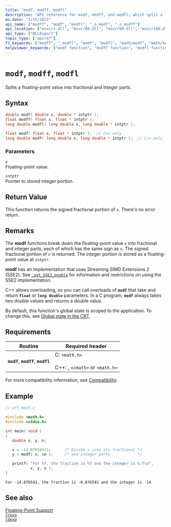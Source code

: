```yaml
---
title: "modf, modff, modfl"
description: "API reference for modf, modff, and modfl; which split a floating-point value into fractional and integer parts."
ms.date: "1/15/2021"
api_name: ["modff", "modf", "modfl", "_o_modf", "_o_modff"]
api_location: ["msvcrt.dll", "msvcr80.dll", "msvcr90.dll", "msvcr100.dll", "msvcr100_clr0400.dll", "msvcr110.dll", "msvcr110_clr0400.dll", "msvcr120.dll", "msvcr120_clr0400.dll", "ucrtbase.dll", "api-ms-win-crt-math-l1-1-0.dll", "api-ms-win-crt-private-l1-1-0.dll"]
api_type: ["DLLExport"]
topic_type: ["apiref"]
f1_keywords: ["modff", "_modfl", "modf", "modfl", "math/modf", "math/modff", "math/modfl"]
helpviewer_keywords: ["modf function", "modff function", "modfl function"]
---
```

# `modf`, `modff`, `modfl`

Splits a floating-point value into fractional and integer parts.

## Syntax

```C
double modf( double x, double * intptr );
float modff( float x, float * intptr );
long double modfl( long double x, long double * intptr );
```

```cpp
float modf( float x, float * intptr );  // C++ only
long double modf( long double x, long double * intptr );  // C++ only
```

### Parameters

*`x`*\
Floating-point value.

*`intptr`*\
Pointer to stored integer portion.

## Return Value

This function returns the signed fractional portion of *`x`*. There's no error return.

## Remarks

The **modf** functions break down the floating-point value *`x`* into fractional and integer parts, each of which has the same sign as *`x`*. The signed fractional portion of *`x`* is returned. The integer portion is stored as a floating-point value at *`intptr`*.

**modf** has an implementation that uses Streaming SIMD Extensions 2 (SSE2). See [`_set_SSE2_enable`](set-sse2-enable.md) for information and restrictions on using the SSE2 implementation.

C++ allows overloading, so you can call overloads of **`modf`** that take and return **`float`** or **`long double`** parameters. In a C program, **`modf`** always takes two double values and returns a double value.

By default, this function's global state is scoped to the application. To change this, see [Global state in the CRT](../global-state.md).

## Requirements

|Routine|Required header|
|-------------|---------------------|
|**`modf`**, **`modff`**, **`modfl`**|C: `<math.h>`<br /><br /> C++: , `<cmath>` or `<math.h>`|

For more compatibility information, see [Compatibility](../../c-runtime-library/compatibility.md).

## Example

```C
// crt_modf.c

#include <math.h>
#include <stdio.h>

int main( void )
{
   double x, y, n;

   x = -14.87654321;      /* Divide x into its fractional */
   y = modf( x, &n );     /* and integer parts            */

   printf( "For %f, the fraction is %f and the integer is %.f\n",
           x, y, n );
}
```

```Output
For -14.876543, the fraction is -0.876543 and the integer is -14
```

## See also

[Floating-Point Support](../../c-runtime-library/floating-point-support.md)\
[`frexp`](frexp.md)\
[`ldexp`](ldexp.md)